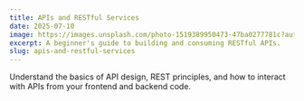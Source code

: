 ```yaml
---
title: APIs and RESTful Services
date: 2025-07-10
image: https://images.unsplash.com/photo-1519389950473-47ba0277781c?auto=format&fit=crop&w=600&q=80
excerpt: A beginner's guide to building and consuming RESTful APIs.
slug: apis-and-restful-services
---
```


Understand the basics of API design, REST principles, and how to interact with APIs from your frontend and backend code.
